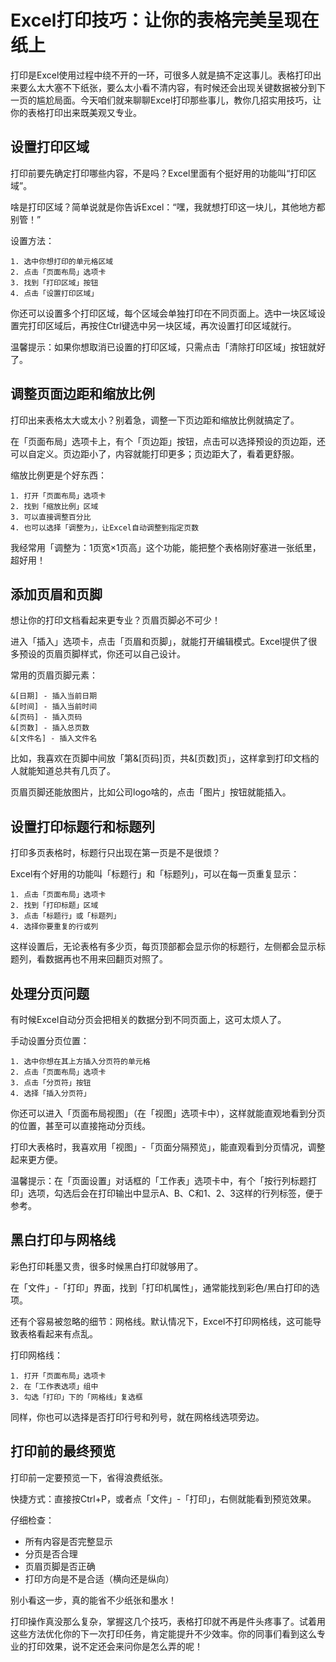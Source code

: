 # Excel打印技巧：让你的表格完美呈现在纸上

打印是Excel使用过程中绕不开的一环，可很多人就是搞不定这事儿。表格打印出来要么太大塞不下纸张，要么太小看不清内容，有时候还会出现关键数据被分到下一页的尴尬局面。今天咱们就来聊聊Excel打印那些事儿，教你几招实用技巧，让你的表格打印出来既美观又专业。

## 设置打印区域

打印前要先确定打印哪些内容，不是吗？Excel里面有个挺好用的功能叫“打印区域”。

啥是打印区域？简单说就是你告诉Excel：“嘿，我就想打印这一块儿，其他地方都别管！”

设置方法：
    
    
    1. 选中你想打印的单元格区域
    2. 点击「页面布局」选项卡
    3. 找到「打印区域」按钮
    4. 点击「设置打印区域」
    

你还可以设置多个打印区域，每个区域会单独打印在不同页面上。选中一块区域设置完打印区域后，再按住Ctrl键选中另一块区域，再次设置打印区域就行。

温馨提示：如果你想取消已设置的打印区域，只需点击「清除打印区域」按钮就好了。

## 调整页面边距和缩放比例

打印出来表格太大或太小？别着急，调整一下页边距和缩放比例就搞定了。

在「页面布局」选项卡上，有个「页边距」按钮，点击可以选择预设的页边距，还可以自定义。页边距小了，内容就能打印更多；页边距大了，看着更舒服。

缩放比例更是个好东西：
    
    
    1. 打开「页面布局」选项卡
    2. 找到「缩放比例」区域
    3. 可以直接调整百分比
    4. 也可以选择「调整为」，让Excel自动调整到指定页数
    

我经常用「调整为：1页宽×1页高」这个功能，能把整个表格刚好塞进一张纸里，超好用！

## 添加页眉和页脚

想让你的打印文档看起来更专业？页眉页脚必不可少！

进入「插入」选项卡，点击「页眉和页脚」，就能打开编辑模式。Excel提供了很多预设的页眉页脚样式，你还可以自己设计。

常用的页眉页脚元素：
    
    
    &[日期] - 插入当前日期
    &[时间] - 插入当前时间
    &[页码] - 插入页码
    &[页数] - 插入总页数
    &[文件名] - 插入文件名
    

比如，我喜欢在页脚中间放「第&[页码]页，共&[页数]页」，这样拿到打印文档的人就能知道总共有几页了。

页眉页脚还能放图片，比如公司logo啥的，点击「图片」按钮就能插入。

## 设置打印标题行和标题列

打印多页表格时，标题行只出现在第一页是不是很烦？

Excel有个好用的功能叫「标题行」和「标题列」，可以在每一页重复显示：
    
    
    1. 点击「页面布局」选项卡
    2. 找到「打印标题」区域
    3. 点击「标题行」或「标题列」
    4. 选择你要重复的行或列
    

这样设置后，无论表格有多少页，每页顶部都会显示你的标题行，左侧都会显示标题列，看数据再也不用来回翻页对照了。

## 处理分页问题

有时候Excel自动分页会把相关的数据分到不同页面上，这可太烦人了。

手动设置分页位置：
    
    
    1. 选中你想在其上方插入分页符的单元格
    2. 点击「页面布局」选项卡
    3. 点击「分页符」按钮
    4. 选择「插入分页符」
    

你还可以进入「页面布局视图」（在「视图」选项卡中），这样就能直观地看到分页的位置，甚至可以直接拖动分页线。

打印大表格时，我喜欢用「视图」-「页面分隔预览」，能直观看到分页情况，调整起来更方便。

温馨提示：在「页面设置」对话框的「工作表」选项卡中，有个「按行列标题打印」选项，勾选后会在打印输出中显示A、B、C和1、2、3这样的行列标签，便于参考。

## 黑白打印与网格线

彩色打印耗墨又贵，很多时候黑白打印就够用了。

在「文件」-「打印」界面，找到「打印机属性」，通常能找到彩色/黑白打印的选项。

还有个容易被忽略的细节：网格线。默认情况下，Excel不打印网格线，这可能导致表格看起来有点乱。

打印网格线：
    
    
    1. 打开「页面布局」选项卡
    2. 在「工作表选项」组中
    3. 勾选「打印」下的「网格线」复选框
    

同样，你也可以选择是否打印行号和列号，就在网格线选项旁边。

## 打印前的最终预览

打印前一定要预览一下，省得浪费纸张。

快捷方式：直接按Ctrl+P，或者点「文件」-「打印」，右侧就能看到预览效果。

仔细检查：

  * 所有内容是否完整显示
  * 分页是否合理
  * 页眉页脚是否正确
  * 打印方向是不是合适（横向还是纵向）

别小看这一步，真的能省不少纸张和墨水！

打印操作真没那么复杂，掌握这几个技巧，表格打印就不再是件头疼事了。试着用这些方法优化你的下一次打印任务，肯定能提升不少效率。你的同事们看到这么专业的打印效果，说不定还会来问你是怎么弄的呢！‌​​‌​​‌​‌​​‌‌‌‌​‌​​‌​​​​‌​​‌‌​​​‌​​‌‌​‌​‌‌​​‌‌‌​‌‌​​‌​​​‌‌​​​‌‌‌‌‌​​​‌‌‌‌‌​​​‌‌‌